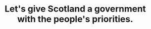 ---
layout: nexusredirect
title: Let's give Scotland a government with the people's priorities.
description: Click here 🌹 
image: /assets/webthumbnails/help-anas.png
redirecturl: https://labournexus.org.uk/takeaction
---